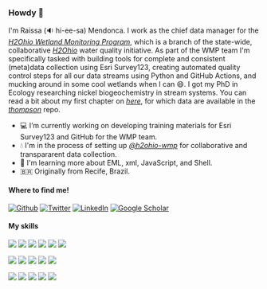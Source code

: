 ### Howdy 👋

I'm Raissa (🔉 hi-ee-sa) Mendonca. I work as the chief data manager for the [*H2Ohio Wetland Monitoring Program*](https://h2.ohio.gov/natural-resources/), which is a branch of the state-wide, collaborative [*H2Ohio*](https://h2.ohio.gov/) water quality initiative. As part of the WMP team I'm specifically tasked with building tools for complete and consistent (meta)data collection using Esri Survey123, creating automated quality control steps for all our data streams using Python and GitHub Actions, and mucking around in some cool wetlands when I can 😄. I got my PhD in Ecology researching nickel biogeochemistry in stream systems. You can read a bit about my first chapter on [*here*](https://pubs.acs.org/doi/10.1021/acs.est.7b03718), for which data are available in the [*thompson*](https://github.com/raissamendonca/thompson) repo.

- 💻 I’m currently working on developing training materials for Esri Survey123 and GitHub for the WMP team.
- 💧 I'm in the process of setting up [*@h2ohio-wmp*](https://github.com/h2ohio-wmp) for collaborative and transpararent data collection.
- 🌱 I'm learning more about EML, xml, JavaScript, and Shell.
- 🇧🇷 Originally from Recife, Brazil.

#### Where to find me!
<p><a href="https://github.com/raissamendonca" target="_blank"><img alt="Github" src="https://img.shields.io/badge/GitHub-%2312100E.svg?&style=for-the-badge&logo=Github&logoColor=white" /></a> <a href="https://twitter.com/mendoncaraissa" target="_blank"><img alt="Twitter" src="https://img.shields.io/badge/twitter-%231DA1F2.svg?&style=for-the-badge&logo=twitter&logoColor=white" /></a> <a href="https://www.linkedin.com/in/raissa-mendonca" target="_blank"><img alt="LinkedIn" src="https://img.shields.io/badge/linkedin-%230077B5.svg?&style=for-the-badge&logo=linkedin&logoColor=white" /></a> <a href="https://scholar.google.com/citations?user=Em-ulf4AAAAJ&hl=en" target="_blank"><img alt="Google Scholar" src="https://img.shields.io/badge/-Google Scholar-00CCBB?&style=for-the-badge&logo=Google&logoColor=white"></a>

#### My skills
![](https://img.shields.io/badge/Code-Python-informational?style=flat&logo=python&logoColor=white&color=2bbc8a)
![](https://img.shields.io/badge/Code-PyCharm-informational?style=flat&logo=pycharm&logoColor=white&color=2bbc8a)
![](https://img.shields.io/badge/Code-R-informational?style=flat&logo=R&logoColor=white&color=2bbc8a)
![](https://img.shields.io/badge/Code-R%20Studio-informational?style=flat&logo=rstudio&logoColor=white&color=2bbc8a)
![](https://img.shields.io/badge/Code-JavaScript-informational?style=flat&logo=JavaScript&logoColor=white&color=2bbc8a)
![](https://img.shields.io/badge/Code-Google%20App%20Script-informational?style=flat&logo=Google&logoColor=white&color=2bbc8a)

![](https://img.shields.io/badge/Code-Markdown-informational?style=flat&logo=Markdown&logoColor=white&color=2bbc8a)
![](https://img.shields.io/badge/Code-jupyter-informational?style=flat&logo=jupyter&logoColor=white&color=2bbc8a)
![](https://img.shields.io/badge/Code-git-informational?style=flat&logo=git&logoColor=white&color=2bbc8a)
![](https://img.shields.io/badge/Code-GitHub-informational?style=flat&logo=GitHub&logoColor=white&color=2bbc8a)
![](https://img.shields.io/badge/Code-GitHub%20Actions-informational?style=flat&logo=github-actions&logoColor=white&color=2bbc8a)

![](https://img.shields.io/badge/Esri-Survey123-green.svg)
![](https://img.shields.io/badge/Esri-Field%20Maps-green.svg)
![](https://img.shields.io/badge/Esri-QuickCapture-green.svg)
![](https://img.shields.io/badge/Esri-ArcGIS%20Online-green.svg)
![](https://img.shields.io/badge/Esri-Dashboards-green.svg)
  
<!--
